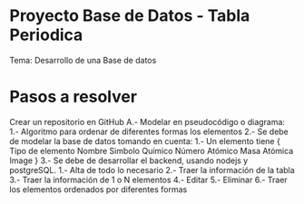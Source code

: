 # Proyecto Base de Datos - Tabla Periodica
Tema: Desarrollo de una Base de datos
# Pasos a resolver
Crear un repositorio en GitHub
    A.- Modelar en pseudocódigo o diagrama:
    1.- Algoritmo para ordenar de diferentes formas los elementos
    2.- Se debe de modelar la base de datos tomando en cuenta:
      1.- Un elemento tiene {
          Tipo de elemento
          Nombre
          Simbolo Químico
          Número Atómico
          Masa Atómica
          Image
      }
3.- Se debe de desarrollar el backend, usando nodejs y postgreSQL.
    1.- Alta de todo lo necesario
    2.- Traer la información de la tabla
    3.- Traer la información de 1 o N elementos
    4.- Editar
    5.- Eliminar
    6.- Traer los elementos ordenados por diferentes formas
